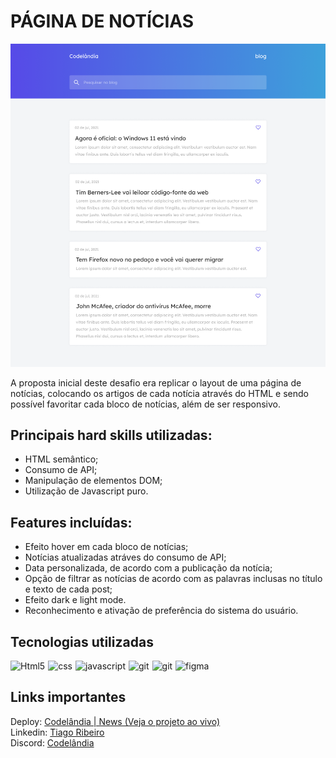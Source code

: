 # PÁGINA DE NOTÍCIAS

![Print do projeto](assets/imgs/design/home.png)

A proposta inicial deste desafio era replicar o layout de uma página de notícias, colocando os artigos de cada notícia através do HTML e sendo possível favoritar cada bloco de notícias, além de ser responsivo. 

## Principais hard skills utilizadas: 
* HTML semântico;
* Consumo de API; 
* Manipulação de elementos DOM;
* Utilização de Javascript puro.

## Features incluídas:
*  Efeito hover em cada bloco de notícias;
*  Notícias atualizadas atráves do consumo de API;
*  Data personalizada, de acordo com a publicação da notícia;
*  Opção de filtrar as notícias de acordo com as palavras inclusas no título e texto  de cada post;
*  Efeito dark e light mode.
*  Reconhecimento e ativação de preferência do sistema do usuário.


## Tecnologias utilizadas

<div style="display: flex; gap: 5px">
  <img align="center" alt="Html5" src="https://img.shields.io/badge/HTML5-E34F26?style=for-the-badge&logo=html5&logoColor=white"/>
  <img align="center" alt="css" src="https://img.shields.io/badge/CSS3-1572B6?style=for-the-badge&logo=css3&logoColor=white"/>
  <img align="center" alt="javascript" src="https://img.shields.io/badge/JavaScript-F7DF1E?style=for-the-badge&logo=javascript&logoColor=black"/>
  <img align="center" alt="git" src="https://img.shields.io/badge/GIT-E44C30?style=for-the-badge&logo=git&logoColor=white"/>
  <img align="center" alt="git" src="https://img.shields.io/badge/GitHub-100000?style=for-the-badge&logo=github&logoColor=white"/>
  <img align="center" alt="figma" src="https://img.shields.io/badge/Figma-F24E1E?style=for-the-badge&logo=figma&logoColor=white"/>
</div>

## Links importantes
Deploy: [Codelândia | News (Veja o projeto ao vivo)](https://647e941d8817b449bf78058c--sparkling-madeleine-51c34d.netlify.app/) </br>
Linkedin: [Tiago Ribeiro](https://www.linkedin.com/in/tiagoribeirotech/) </br>
Discord: [Codelândia](https://discord.gg/kZU7B3Xs)

 
